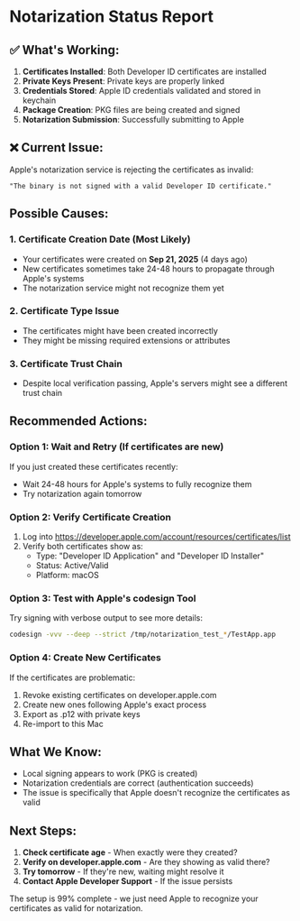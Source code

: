 # Notarization Status Report

## ✅ What's Working:
1. **Certificates Installed**: Both Developer ID certificates are installed
2. **Private Keys Present**: Private keys are properly linked
3. **Credentials Stored**: Apple ID credentials validated and stored in keychain
4. **Package Creation**: PKG files are being created and signed
5. **Notarization Submission**: Successfully submitting to Apple

## ❌ Current Issue:
Apple's notarization service is rejecting the certificates as invalid:
```
"The binary is not signed with a valid Developer ID certificate."
```

## Possible Causes:

### 1. Certificate Creation Date (Most Likely)
- Your certificates were created on **Sep 21, 2025** (4 days ago)
- New certificates sometimes take 24-48 hours to propagate through Apple's systems
- The notarization service might not recognize them yet

### 2. Certificate Type Issue
- The certificates might have been created incorrectly
- They might be missing required extensions or attributes

### 3. Certificate Trust Chain
- Despite local verification passing, Apple's servers might see a different trust chain

## Recommended Actions:

### Option 1: Wait and Retry (If certificates are new)
If you just created these certificates recently:
- Wait 24-48 hours for Apple's systems to fully recognize them
- Try notarization again tomorrow

### Option 2: Verify Certificate Creation
1. Log into https://developer.apple.com/account/resources/certificates/list
2. Verify both certificates show as:
   - Type: "Developer ID Application" and "Developer ID Installer"
   - Status: Active/Valid
   - Platform: macOS

### Option 3: Test with Apple's codesign Tool
Try signing with verbose output to see more details:
```bash
codesign -vvv --deep --strict /tmp/notarization_test_*/TestApp.app
```

### Option 4: Create New Certificates
If the certificates are problematic:
1. Revoke existing certificates on developer.apple.com
2. Create new ones following Apple's exact process
3. Export as .p12 with private keys
4. Re-import to this Mac

## What We Know:
- Local signing appears to work (PKG is created)
- Notarization credentials are correct (authentication succeeds)
- The issue is specifically that Apple doesn't recognize the certificates as valid

## Next Steps:
1. **Check certificate age** - When exactly were they created?
2. **Verify on developer.apple.com** - Are they showing as valid there?
3. **Try tomorrow** - If they're new, waiting might resolve it
4. **Contact Apple Developer Support** - If the issue persists

The setup is 99% complete - we just need Apple to recognize your certificates as valid for notarization.
